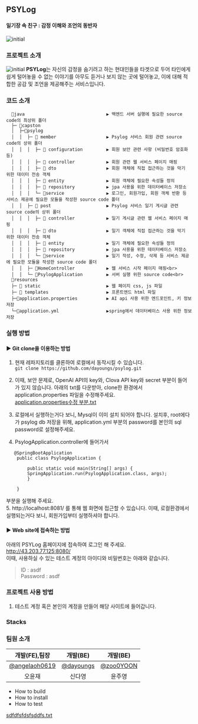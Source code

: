 ## PSYLog
#### 일기장 속 친구 : 감정 이해와 조언의 동반자
![initial](https://github.com/dayoungs/psylog/assets/113420912/42984dae-87a5-4cee-8e58-491ee28dfc10)
  <br>

### 프로젝트 소개
![initial](https://github.com/dayoungs/psylog/assets/113420912/626c1b76-c8cb-440f-8d64-8c0cef402ac0)
**PSYLog**는 자신의 감정을 숨기려고 하는 현대인들을 타겟으로 두어 타인에게 쉽게 털어놓을 수 없는 이야기를 아무도 듣거나 보지 않는 곳에 털어놓고, 이에 대해 적합한 공감 및 조언을 제공해주는 서비스입니다.
### 코드 소개
```
  📂java                               ▶︎ 백엔드 서버 실행에 필요한 source code의 최상위 폴더
  ├─ 📂capston
  │  ├─📂psylog
  │  │  ├─ 📂 member                   ▶︎ Psylog 서비스 회원 관련 source code의 상위 폴더
  │  │  │  ├─ 📂 configuration         ▶︎ 회원 보안 관련 사항 (비밀번호 암호화 등)
  │  │  │  ├─ 📂 controller            ▶︎ 회원 관련 웹 서비스 페이지 매핑
  │  │  │  ├─ 📂 dto                   ▶︎ 회원 객체에 직접 접근하는 것을 막기 위한 데이터 전송 객체
  │  │  │  ├─ 📂 entity                ▶︎ 회원 객체에 필요한 속성들 정의
  │  │  │  ├─ 📂 repository            ▶︎ jpa 사용을 위한 데이터베이스 저장소
  │  │  │  └─ 📂service                ▶︎ 로그인, 회원가입, 회원 객체 반환 등 서비스 제공에 필요한 모듈을 작성한 source code 폴더
  │  │  ├─ 📂 post                     ▶︎ Psylog 서비스 일기 게시글 관련 source code의 상위 폴더
  │  │  │  ├─ 📂 controller            ▶︎ 일기 게시글 관련 웹 서비스 페이지 매핑
  │  │  │  ├─ 📂 dto                   ▶︎ 일기 객체에 직접 접근하는 것을 막기 위한 데이터 전송 객체
  │  │  │  ├─ 📂 entity                ▶︎ 일기 객체에 필요한 속성들 정의
  │  │  │  ├─ 📂 repository            ▶︎ jpa 사용을 위한 데이터베이스 저장소
  │  │  │  └─ 📂service                ▶︎ 일기 작성, 수정, 삭제 등 서비스 제공에 필요한 모듈을 작성한 source code 폴더
  │  │  ├─ 🔵HomeController            ▶︎ 웹 서비스 시작 페이지 매핑<br>
  │  │  └─ 🔵PsylogApplication         ▶︎ 서버 실행 위한 source code<br>
  📂resources
  ├─ 📂 static                         ▶︎ 웹 페이지 css, js 파일
  ├─ 📂 templates                      ▶︎ 프론트엔드 html 파일
  ├─🌿application.properties           ▶︎ AI api 사용 위한 엔드포인트, 키 정보 저장
  └─🌿application.yml                  ▶︎spring에서 데이터베이스 사용 위한 정보 저장
```

### 실행 방법
  #### ▶ Git clone을 이용하는 방법
  1. 현재 레파지토리를 클론하여 로컬에서 동작시킬 수 있습니다. <br> ```git clone https://github.com/dayoungs/psylog.git```
        <br>
        
2. 이때, 보안 문제로, OpenAI API의 key와, Clova API key와 secret 부분이 들어가 있지 않습니다. 아래의 txt를 다운받아, clone한 환경에서 application.properties 파일을 수정해주세요.
        <br>
[application.properties수정 부분.txt](https://github.com/user-attachments/files/15905988/application.properties.txt)
        <br>

3. 로컬에서 실행하는거다 보니, Mysql이 이미 설치 되어야 합니다. 설치후, root에다가 psylog db 저장을 위해, application.yml 부분의 password를 본인의 sql password로 설정해주세요.<br>

4. PsylogApplication.controller에 들어가서
```
   @SpringBootApplication
	public class PsylogApplication {

		public static void main(String[] args) {
		SpringApplication.run(PsylogApplication.class, args);
		}

	}
```
부분을 실행해 주세요. <br>
5. http://localhost:8081/ 를 통해 웹 화면에 접근할 수 있습니다. 이때, 로컬환경에서 실행되는거다 보니, 회원가입부터 실행하셔야 합니다.


  #### ▶ Web site에 접속하는 방법
  아래의 PSYLog 홈페이지에 접속하여 로그인 해 주세요. 
  <br> http://43.203.77.125:8080/ <br>
  이때, 사용하실 수 있는 테스트 계정의 아이디와 비밀번호는 아래와 같습니다. <br>
  > ID : asdf <br>
  > Password : asdf

### 프로젝트 사용 방법
1. 테스트 계정 혹은 본인의 계정을 만들어 해당 사이트에 들어갑니다.

### Stacks

### 팀원 소개
|**개발(FE),팀장**|**개발(BE)**|**개발(BE)**|
|:---:|:---:|:---:|
|[@angelaoh0619](https://github.com/angelaoh0619)|[@dayoungs](https://github.com/dayoungs)|[@zoo0YOON](https://github.com/zoo0YOON)|
|오윤재|신다영|윤주영|



- How to build
- How to install
- How to test


[sdfdfsfdsfsddfs.txt](https://github.com/user-attachments/files/15880057/sdfdfsfdsfsddfs.txt)
